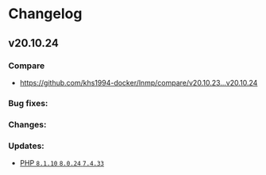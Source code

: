 # Changelog

## v20.10.24

### Compare

* https://github.com/khs1994-docker/lnmp/compare/v20.10.23...v20.10.24

### Bug fixes:

### Changes:

### Updates:

* [PHP `8.1.10` `8.0.24` `7.4.33`](https://www.php.net/ChangeLog-8.php#8.1.10)
